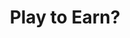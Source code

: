 ---
posted: true
guid: "D32E0A40-BE07-434D-B8E2-4F9BC6A01D37"
title: "Play to Earn?"
subtitle: ""
description: "In this episode, we discuss the MetaMask JavaScript scam and the solution to it, as well as the concept of NFT \"whitelist\" and why \"play-to-earn\" games fail."
time: "2022-05-24 18:00:00 -0500"
itunes-explicit: false
itunes-episode: 25
itunes-episodeType: full

youtube-full: https://youtu.be/m68AOv2IXWA
discussion: https://twitter.com/fulldecent/status/1529240971187216385

timeline:
  - seconds: 0
    title: Intro
  - seconds: 46
    title: Agenda
  - seconds: 67
    title: MetaMask JavaScript scam
  - seconds: 180
    title: Live demo, track you even if you don't connect MetaMask
  - seconds: 529
    title: The solution
  - seconds: 585
    title: NFT "whitelist"
  - seconds: 897
    title: Light.art has these features, open sourced!
  - seconds: 944
    title: Dan's slide why P2E fails
  - seconds: 1025
    title: Slide 2 minecraft
  - seconds: 1072
    title: Slide 3 P2E
  - seconds: 1113
    title: Negative sum game
  - seconds: 1182
    title: Xinbev on the scene
  - seconds: 1203
    title: Okay to use tokens outside the ecosystem
  - seconds: 1269
    title: Farmers and whales
  - seconds: 1348
    title: Is P2E a game of skill or a game of chance?
  - seconds: 1398
    title: Cynical about all web3 tokens?


# File information
enclosure-url: "https://media.phor.net/csh/2022-05-24-episode-25.m4a"
enclosure-length: 28766827
enclosure-type: "audio/x-m4a"
itunes-duration: 1462

# CSH information
badges: []
---
